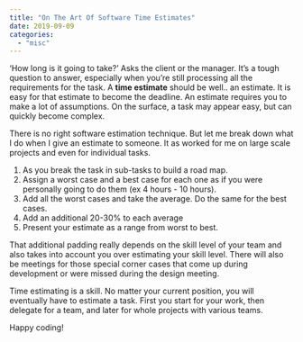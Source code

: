 ```yaml
---
title: "On The Art Of Software Time Estimates"
date: 2019-09-09
categories: 
  - "misc"
---
```


‘How long is it going to take?’ Asks the client or the manager. It’s a tough question to answer, especially when you’re still processing all the requirements for the task. A **time estimate** should be well.. an estimate. It is easy for that estimate to become the deadline. An estimate requires you to make a lot of assumptions. On the surface, a task may appear easy, but can quickly become complex.

There is no right software estimation technique. But let me break down what I do when I give an estimate to someone. It as worked for me on large scale projects and even for individual tasks.

1. As you break the task in sub-tasks to build a road map. 
2. Assign a worst case and a best case for each one as if you were personally going to do them (ex 4 hours - 10 hours). 
3. Add all the worst cases and take the average. Do the same for the best cases. 
4. Add an additional 20-30% to each average
5. Present your estimate as a range from worst to best. 

That additional padding really depends on the skill level of your team and also takes into account you over estimating your skill level. There will also be meetings for those special corner cases that come up during development or were missed during the design meeting. 

Time estimating is a skill. No matter your current position, you will eventually have to estimate a task. First you start for your work, then delegate for a team, and later for whole projects with various teams.

Happy coding!
